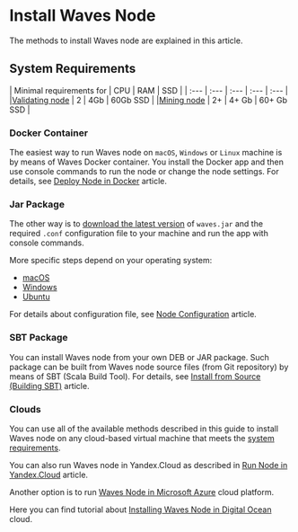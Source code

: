 # Install Waves Node

The methods to install Waves node are explained in this article.

## System Requirements

| Minimal requirements for | CPU | RAM | SSD |
| :--- | :--- | :--- | :--- | :--- |
|[Validating node](/en/blockchain/node/validating-node) | 2 | 4Gb | 60Gb SSD |
|[Mining node](/en/blockchain/node/mining-node) | 2+ | 4+ Gb | 60+ Gb SSD |

### Docker Container

The easiest way to run Waves node on `macOS`, `Windows` or `Linux` machine is by means of Waves Docker container. You install the Docker app and then use console commands to run the node or change the node settings. For details, see [Deploy Node in Docker](/en/waves-node/waves-node-in-docker) article.

### Jar Package

The other way is to [download the latest version](https://github.com/wavesplatform/Waves/releases) of `waves.jar` and the required `.conf` configuration file to your machine and run the app with console commands.

More specific steps depend on your operating system:

* [macOS](/en/waves-node/how-to-install-a-node/on-mac)
* [Windows](/en/waves-node/how-to-install-a-node/on-windows)
* [Ubuntu](/en/waves-node/how-to-install-a-node/on-ubuntu)

For details about configuration file, see [Node Configuration](/en/waves-node/node-configuration) article.

### SBT Package

You can install Waves node from your own DEB or JAR package. Such package can be built from Waves node source files (from Git repository) by means of SBT (Scala Build Tool). For details, see [Install from Source (Building SBT)](/en/waves-node/how-to-build-and-test-a-node.md) article.

### Clouds

You can use all of the available methods described in this guide to install Waves node on any cloud-based virtual machine that meets the [system requirements](System-Requirements).

You can also run Waves node in Yandex.Cloud as described in [Run Node in Yandex.Cloud](/en/waves-node/running-waves-node-in-yandex-cloud) article.

Another option is to run [Waves Node in Microsoft Azure](https://azuremarketplace.microsoft.com/en-us/marketplace/apps/waves.waves_docker?tab=Overview) cloud platform.

Here you can find tutorial about [Installing Waves Node in Digital Ocean](https://www.youtube.com/watch?v=CDmMeZlzKbk&feature=youtu.be) cloud.
